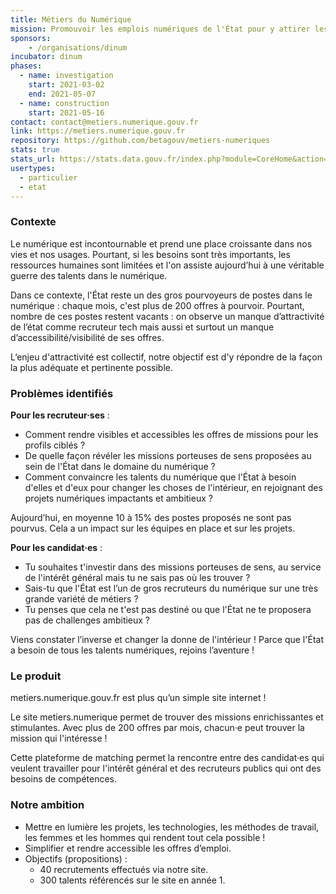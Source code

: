```yaml
---
title: Métiers du Numérique
mission: Promouvoir les emplois numériques de l'État pour y attirer les meilleurs talents 
sponsors:
    - /organisations/dinum
incubator: dinum
phases:
  - name: investigation
    start: 2021-03-02
    end: 2021-05-07
  - name: construction
    start: 2021-05-16
contact: contact@metiers.numerique.gouv.fr
link: https://metiers.numerique.gouv.fr
repository: https://github.com/betagouv/metiers-numeriques
stats: true
stats_url: https://stats.data.gouv.fr/index.php?module=CoreHome&action=index&idSite=191&period=range&date=previous30&updated=1
usertypes:
  - particulier
  - etat
---
```


### Contexte

Le numérique est incontournable et prend une place croissante dans nos vies et nos usages. Pourtant, si les besoins sont très importants, les ressources humaines sont limitées et l'on assiste aujourd’hui à une véritable guerre des talents dans le numérique.

Dans ce contexte, l'État reste un des gros pourvoyeurs de postes dans le numérique : chaque mois, c'est plus de 200 offres à pourvoir. Pourtant, nombre de ces postes restent vacants : on observe un manque d’attractivité de l’état comme recruteur tech mais aussi et surtout un manque d’accessibilité/visibilité de ses offres.

L’enjeu d'attractivité est collectif, notre objectif est d'y répondre de la façon la plus adéquate et pertinente possible.

### Problèmes identifiés

**Pour les recruteur·ses** :

- Comment rendre visibles et accessibles les offres de missions pour les profils ciblés ?
- De quelle façon révéler les missions porteuses de sens proposées au sein de l'État dans le domaine du numérique ?
- Comment convaincre les talents du numérique que l'État à besoin d'elles et d'eux pour changer les choses de l'intérieur, en rejoignant des projets numériques impactants et ambitieux ?

Aujourd’hui, en moyenne 10 à 15% des postes proposés ne sont pas pourvus. Cela a un impact sur les équipes en place et sur les projets.

**Pour les candidat·es** :

- Tu souhaites t'investir dans des missions porteuses de sens, au service de l'intérêt général mais tu ne sais pas où les trouver ?
- Sais-tu que l'État est l’un de gros recruteurs du numérique sur une très grande variété de métiers ?
- Tu penses que cela ne t'est pas destiné ou que l'État ne te proposera pas de challenges ambitieux ?

Viens constater l’inverse et changer la donne de l'intérieur ! Parce que l'État a besoin de tous les talents numériques, rejoins l’aventure !

### Le produit

metiers.numerique.gouv.fr est plus qu’un simple site internet ! 

Le site metiers.numerique permet de trouver des missions enrichissantes et stimulantes. Avec plus de 200 offres par mois, chacun·e peut trouver la mission qui l'intéresse !

Cette plateforme de matching permet la rencontre entre des candidat·es qui veulent travailler pour l'intérêt général et des recruteurs publics qui ont des besoins de compétences.

### Notre ambition

- Mettre en lumière les projets, les technologies, les méthodes de travail, les femmes et les hommes qui rendent tout cela possible !
- Simplifier et rendre accessible les offres d’emploi.
- Objectifs (propositions) :
  - 40 recrutements effectués via notre site.
  - 300 talents référencés sur le site en année 1.
